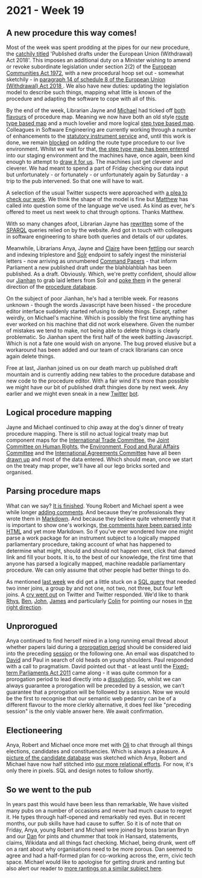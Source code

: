 # 2021 - Week 19

## A new procedure this way comes!

Most of the week was spent prodding at the pipes for our new procedure, the [catchily titled](https://trello.com/c/4QPlEu0E/2-confirm-name-of-these-things) 'Published drafts under the European Union (Withdrawal) Act 2018'. This imposes an additional duty on a Minister wishing to amend or revoke subordinate legislation under section 2(2) of the [European Communities Act 1972](https://www.legislation.gov.uk/ukpga/1972/68/contents), with a new procedural hoop set out - somewhat sketchily - in [paragraph 14 of schedule 8 of the European Union (Withdrawal) Act 2018 ](https://www.legislation.gov.uk/ukpga/2018/16/schedule/8/enacted#schedule-8-paragraph-14). We also have new duties: updating the legislation model to describe such things, mapping what little is known of the procedure and adapting the software to cope with all of this.

By the end of the week, Librarian Jayne and [Michael](http://twitter.com/fantasticlife) had ticked off [both](https://trello.com/c/enshaWLT/9-map-the-procedure-route-types) [flavours](https://trello.com/c/pkO6NJJ2/10-map-the-procedure-step-types) of procedure map. Meaning we now have both an old style [route type based map](https://ukparliament.github.io/ontologies/procedure/flowcharts/published-drafts-under-euwa/published-drafts-under-euwa.pdf) and a much lovelier and more logical [step type based map](https://ukparliament.github.io/ontologies/procedure/flowcharts/published-drafts-under-euwa/logic-gates/published-drafts-under-euwa.pdf). Colleagues in Software Engineering are currently working through a number of enhancements to the [statutory instrument service](https://statutoryinstruments.parliament.uk/) and, until this work is done, we remain [blocked](https://trello.com/c/HphK4nmT/19-enter-procedure-in-live-with-route-*types*) on adding the route type procedure to our live environment. Whilst we wait for that, [the step type map has been entered](https://trello.com/c/I3Er8NN2/17-enter-map-routes-to-staging) into our staging environment and the machines have, once again, been kind enough to attempt to [draw it for us](https://ukparliament.github.io/ontologies/meta/weeknotes/2021/19/machine-published-drafts-under-euwa.pdf). The machines just get cleverer and cleverer. We had meant to spend a part of Friday checking our data input but unfortunately - or fortunately - or unfortunately again by Saturday - a trip to the pub intervened. So that one will have to wait.



A selection of the usual Twitter suspects were approached with [a plea to check our work](https://twitter.com/fantasticlife/status/1392802543357603842). We think the shape of the model is fine but [Matthew](https://twitter.com/mattwadd) has called into question some of the language we've used. As kind as ever, he's offered to meet us next week to chat through options. Thanks Matthew.

With so many changes afoot, Librarian Jayne has [rewritten](https://trello.com/c/Eqtif1gv/13-rewrite-queries-for-the-website-for-preceding-enabled-thing) some of the [SPARQL](https://en.wikipedia.org/wiki/SPARQL) queries relied on by the website. And got in touch with colleagues in software engineering to share both queries and details of our updates.

Meanwhile, Librarians Anya, Jayne and [Claire](https://twitter.com/tinysprite) have been [fettling](https://trello.com/c/vdapnbhO/3-letter-in-papers-laid-and-solr) our search and indexing triplestore and [Solr](https://en.wikipedia.org/wiki/Apache_Solr) endpoint to safely ingest the ministerial letters - now arriving as unnumbered [Command Papers](https://www.parliament.uk/about/how/publications/government/) - that inform Parliament a new published draft under the blahblahblah has been published. As a draft. Obviously. Which, we're pretty confident, should allow our [Jianhan](https://twitter.com/jianhanzhu) to grab laid letters from Solr and [poke them](https://trello.com/b/6Tv4O13K/published-drafts) in the general direction of the [procedure database](https://github.com/ukparliament/ontologies/blob/master/procedure/meta/editor/schema.png).

On the subject of poor Jianhan, he's had a terrible week. For reasons unknown - though the words Javascript have been hissed - the procedure editor interface suddenly started refusing to delete things. Except, rather weirdly, on Michael's machine. Which is possibly the first time anything has ever worked on his machine that did not work elsewhere. Given the number of mistakes we tend to make, not being able to delete things is clearly problematic. So Jianhan spent the first half of the week battling Javascript. Which is not a fate one would wish on anyone. The bug proved elusive but a workaround has been added and our team of crack librarians can once again delete things.

Free at last, Jianhan joined us on our death march up published draft mountain and is currently adding new tables to the procedure database and new code to the procedure editor. With a fair wind it's more than possible we might have our bit of published draft thingies done by next week. Any earlier and we might even sneak in a new [Twitter](https://twitter.com/madenlaid) [bot](https://twitter.com/TweatyTwacker).

## Logical procedure mapping

Jayne and Michael continued to chip away at the dog's dinner of treaty procedure mapping. There is still no actual logical treaty map but component maps for the [International Trade Committee](https://github.com/ukparliament/ontologies/blob/master/procedure/flowcharts/components/crag-treaty-itc/crag-treaty-itc.pdf), the [Joint Committee on Human Rights](https://github.com/ukparliament/ontologies/blob/master/procedure/flowcharts/components/crag-treaty-jchr/crag-treaty-jchr.pdf), the [Environment, Food and Rural Affairs Committee](https://github.com/ukparliament/ontologies/blob/master/procedure/flowcharts/components/crag-treaty-efra/crag-treaty-efra.pdf) and the [International Agreements Committee](https://github.com/ukparliament/ontologies/blob/master/procedure/flowcharts/components/crag-treaty-iac/crag-treaty-iac.pdf) have all been [drawn up](https://trello.com/c/Jao1oZtH/18-remap-crag-treaty) and most of the data entered. Which should mean, once we start on the treaty map proper, we'll have all our lego bricks sorted and organised.

## Parsing procedure maps

What can we say? [It is finished](https://api.parliament.uk/procedures/work-packages/9). Young Robert and Michael spent a wee while longer [adding comments](https://trello.com/c/BEww0rPg/127-rewrite-the-parsing-code-to-work-in-memory). And because they're professionals they wrote them in [Markdown](https://en.wikipedia.org/wiki/Markdown). And because they believe quite vehemently that it is important to show one's workings, [the comments have been parsed into HTML](https://api.parliament.uk/procedures/meta/comments) and yet more Markdown. So if you've ever wondered how one might parse a work package for an instrument subject to a logically mapped parliamentary procedure, taking account of what has happened to determine what might, should and should not happen next, click that damed link and fill your boots. It is, to the best of our knowledge, the first time that anyone has parsed a logically mapped, machine readable parliamentary procedure. We can only assume that other people had better things to do.

As mentioned [last week](https://ukparliament.github.io/ontologies/meta/weeknotes/2021/18/) we did get a little stuck on a [SQL query](https://github.com/ukparliament/procedure-parsing/blob/master/app/models/parliamentary_procedure.rb#L35) that needed two inner joins, a group by and not one, not two, not three, but four left joins. A [cry went out](https://twitter.com/fantasticlife/status/1392112873623719942) on Twitter and Twitter responded. We'd like to thank [Rhys](https://twitter.com/mauvedeity), [Ben](https://twitter.com/bencomp), [John](https://twitter.com/jb_tweets), [James](https://twitter.com/jamesjefferies) and particularly [Colin](https://twitter.com/colinhoad) for pointing our noses in [the right direction](https://trello.com/c/9oqsb6Pz/129-try-to-fix-the-stepswithactualisationsinworkpackage-method-in-the-parliamentaryprocedure-model).

## Unprorogued

Anya continued to find herself mired in a long running email thread about whether papers laid during a [prorogation period](https://ukparliament.github.io/ontologies/time-period/time-period-ontology.html#d4e157) should be considered laid into the preceding [session](https://ukparliament.github.io/ontologies/time-period/time-period-ontology.html#d4e144) or the following one. An email was dispatched to [David](https://twitter.com/clerkly) and Paul in search of old heads on young shoulders. Paul responded with a call to pragmatism. David pointed out that - at least until the [Fixed-term Parliaments Act 2011](https://www.legislation.gov.uk/ukpga/2011/14/contents/enacted) came along - it was quite common for a prorogation period to lead directly into a [dissolution](https://ukparliament.github.io/ontologies/time-period/time-period-ontology.html#d4e104). So, whilst we can always guarantee a prorogation will be preceded by a session, we can't guarantee that a prorogation will be followed by a session. Now we would be the first to recognise that our semantic web pedantry can be of a different flavour to the more clerkly alternative, it does feel like "preceding session" is the only viable answer here. We await confirmation.

## Electioneering

Anya, Robert and Michael once more met with [Oli](https://twitter.com/olihawkins) to chat through all things elections, candidates and constituencies. Which is always a pleasure. A [picture of the candidate database](https://github.com/ukparliament/ontologies/blob/master/meta/relational/candidates/candidates.pdf) was sketched which Anya, Robert and Michael have now half stitched into [our more relational efforts](https://github.com/ukparliament/ontologies/blob/master/meta/relational/index.md). For now, it's only there in pixels. SQL and design notes to follow shortly.

## So we went to the pub

In years past this would have been less than remarkable, We have visited many pubs on a number of occasions and never had much cause to regret it. He types through half-opened and remarkably red eyes. But in recent months, our pub skills have had cause to suffer. So it is of note that on Friday, Anya, young Robert and Michael were joined by boss brarian Bryn and our [Dan](https://twitter.com/danbri) for pints and chummer that took in Hansard, statements, claims, Wikidata and all things fact checking. Michael, being drunk, went off on a rant about why organisations need to be more porous. Dan seemed to agree and had a half-formed plan for co-working across the, erm, civic tech space. Michael would like to apologise for getting drunk and ranting but also alert our reader to [more rantings on a similar subject here](https://smethur.st/posts/176135863).